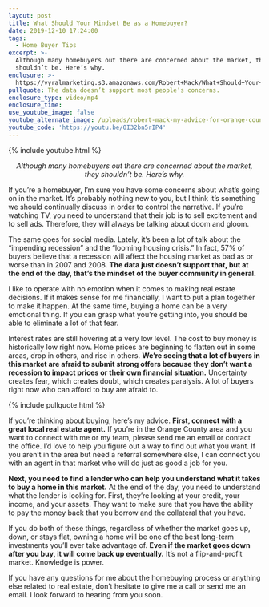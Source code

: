 ```yaml
---
layout: post
title: What Should Your Mindset Be as a Homebuyer?
date: 2019-12-10 17:24:00
tags:
  - Home Buyer Tips
excerpt: >-
  Although many homebuyers out there are concerned about the market, they
  shouldn’t be. Here’s why.
enclosure: >-
  https://vyralmarketing.s3.amazonaws.com/Robert+Mack/What+Should+Your+Mindset+Be+as+a+Homebuyer_.mp4
pullquote: The data doesn’t support most people’s concerns.
enclosure_type: video/mp4
enclosure_time:
use_youtube_image: false
youtube_alternate_image: /uploads/robert-mack-my-advice-for-orange-county-homebuyers-youtube.jpg
youtube_code: 'https://youtu.be/0I32bn5rIP4'
---
```


{% include youtube.html %}

<p style="text-align: center;"><em>Although many homebuyers out there are concerned about the market, they shouldn’t be. Here’s why.</em></p>

If you’re a homebuyer, I’m sure you have some concerns about what’s going on in the market. It’s probably nothing new to you, but I think it’s something we should continually discuss in order to control the narrative. If you’re watching TV, you need to understand that their job is to sell excitement and to sell ads. Therefore, they will always be talking about doom and gloom.&nbsp;

The same goes for social media. Lately, it’s been a lot of talk about the “impending recession” and the “looming housing crisis.” In fact, 57% of buyers believe that a recession will affect the housing market as bad as or worse than in 2007 and 2008. **The data just doesn’t support that, but at the end of the day, that’s the mindset of the buyer community in general.**

I like to operate with no emotion when it comes to making real estate decisions. If it makes sense for me financially, I want to put a plan together to make it happen. At the same time, buying a home can be a very emotional thing. If you can grasp what you’re getting into, you should be able to eliminate a lot of that fear.

Interest rates are still hovering at a very low level. The cost to buy money is historically low right now. Home prices are beginning to flatten out in some areas, drop in others, and rise in others. **We’re seeing that a lot of buyers in this market are afraid to submit strong offers because they don’t want a recession to impact prices or their own financial situation.** Uncertainty creates fear, which creates doubt, which creates paralysis. A lot of buyers right now who can afford to buy are afraid to.

{% include pullquote.html %}

If you’re thinking about buying, here’s my advice. **First, connect with a great local real estate agent.** If you’re in the Orange County area and you want to connect with me or my team, please send me an email or contact the office. I’d love to help you figure out a way to find out what you want. If you aren’t in the area but need a referral somewhere else, I can connect you with an agent in that market who will do just as good a job for you.

**Next, you need to find a lender who can help you understand what it takes to buy a home in this market.** At the end of the day, you need to understand what the lender is looking for. First, they’re looking at your credit, your income, and your assets. They want to make sure that you have the ability to pay the money back that you borrow and the collateral that you have.

If you do both of these things, regardless of whether the market goes up, down, or stays flat, owning a home will be one of the best long-term investments you’ll ever take advantage of. **Even if the market goes down after you buy, it will come back up eventually.** It’s not a flip-and-profit market. Knowledge is power.

If you have any questions for me about the homebuying process or anything else related to real estate, don’t hesitate to give me a call or send me an email. I look forward to hearing from you soon.